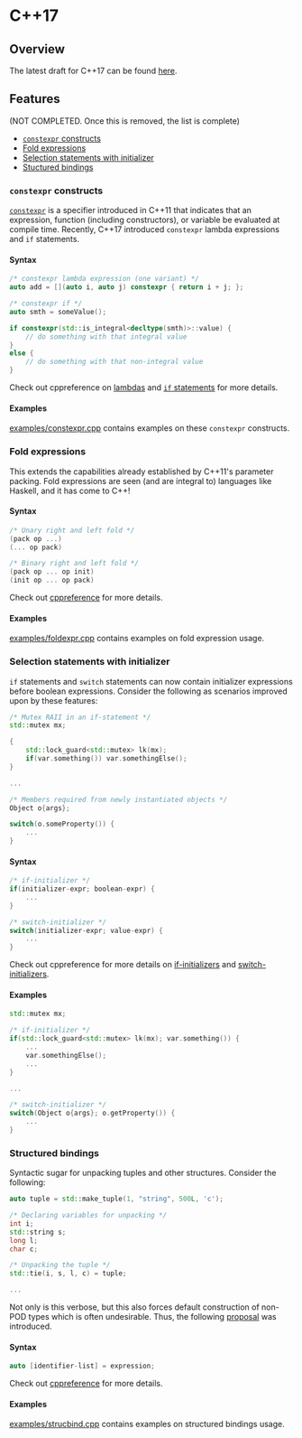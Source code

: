 # C++17

## Overview

The latest draft for C++17 can be found [here](https://github.com/cplusplus/draft/blob/master/papers/n4687.pdf).

## Features 
(NOT COMPLETED. Once this is removed, the list is complete)

* [`constexpr` constructs](#constexpr-constructs)
* [Fold expressions](#fold-expressions)
* [Selection statements with initializer](#selection-statements-with-initializer)
* [Stuctured bindings](#structured-bindings)

### `constexpr` constructs
[`constexpr`](http://en.cppreference.com/w/cpp/language/constexpr) is a specifier introduced in C++11 that indicates that an expression, function (including constructors), or variable be evaluated at compile time. Recently, C++17 introduced `constexpr` lambda expressions and `if` statements.

#### Syntax
```cpp
/* constexpr lambda expression (one variant) */
auto add = [](auto i, auto j) constexpr { return i + j; };

/* constexpr if */
auto smth = someValue();

if constexpr(std::is_integral<decltype(smth)>::value) {
    // do something with that integral value
}
else {
    // do something with that non-integral value
}
```

Check out cppreference on [lambdas](http://en.cppreference.com/w/cpp/language/lambda) and [`if` statements](http://en.cppreference.com/w/cpp/language/if) for more details.

#### Examples
[examples/constexpr.cpp](examples/constexpr.cpp) contains examples on these `constexpr` constructs.

### Fold expressions
This extends the capabilities already established by C++11's parameter packing. Fold expressions are seen (and are integral to) languages like Haskell, and it has come to C++! 

#### Syntax
```cpp
/* Unary right and left fold */
(pack op ...)
(... op pack)

/* Binary right and left fold */
(pack op ... op init)
(init op ... op pack)

```
Check out [cppreference](http://en.cppreference.com/w/cpp/language/fold) for more details.

#### Examples
[examples/foldexpr.cpp](examples/foldexpr.cpp) contains examples on fold expression usage.

### Selection statements with initializer
`if` statements and `switch` statements can now contain initializer expressions before boolean expressions. Consider the following as scenarios improved upon by these features:

```cpp
/* Mutex RAII in an if-statement */
std::mutex mx;

{
    std::lock_guard<std::mutex> lk(mx);
    if(var.something()) var.somethingElse();
}

...

/* Members required from newly instantiated objects */
Object o{args};

switch(o.someProperty()) {
    ...
}
```

#### Syntax
```cpp
/* if-initializer */
if(initializer-expr; boolean-expr) {
    ...
}

/* switch-initializer */
switch(initializer-expr; value-expr) {
    ...
}
```

Check out cppreference for more details on [if-initializers](http://en.cppreference.com/w/cpp/language/if#If_Statements_with_Initializer) and [switch-initializers](http://en.cppreference.com/w/cpp/language/switch).

#### Examples
```cpp
std::mutex mx;

/* if-initializer */
if(std::lock_guard<std::mutex> lk(mx); var.something()) {
    ...
    var.somethingElse();
    ...
}

...

/* switch-initializer */
switch(Object o{args}; o.getProperty()) {
    ...
}
```


### Structured bindings
Syntactic sugar for unpacking tuples and other structures. Consider the following:

```cpp
auto tuple = std::make_tuple(1, "string", 500L, 'c');

/* Declaring variables for unpacking */
int i;
std::string s;
long l;
char c;

/* Unpacking the tuple */
std::tie(i, s, l, c) = tuple;

...
```
Not only is this verbose, but this also forces default construction of non-POD types which is often undesirable. Thus, the following [proposal](http://www.open-std.org/jtc1/sc22/wg21/docs/papers/2015/p0144r0.pdf) was introduced.  

#### Syntax
```cpp
auto [identifier-list] = expression;
```

Check out [cppreference](http://en.cppreference.com/w/cpp/language/structured_binding) for more details.

#### Examples
[examples/strucbind.cpp](examples/strucbind.cpp) contains examples on structured bindings usage.
